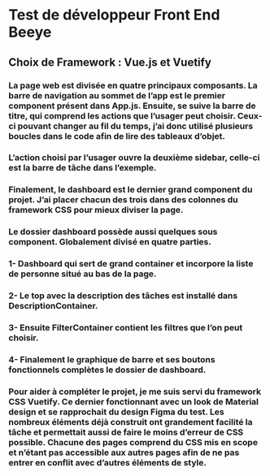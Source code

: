 # Test de développeur Front End Beeye

## Choix de Framework : Vue.js et Vuetify

### La page web est divisée en quatre principaux composants. La barre de navigation au sommet de l’app est le premier component présent dans App.js. Ensuite, se suive la barre de titre, qui comprend les actions que l’usager peut choisir. Ceux-ci pouvant changer au fil du temps, j’ai donc utilisé plusieurs boucles dans le code afin de lire des tableaux d’objet.

### L’action choisi par l’usager ouvre la deuxième sidebar, celle-ci est la barre de tâche dans l’exemple.

### Finalement, le dashboard est le dernier grand component du projet. J’ai placer chacun des trois dans des colonnes du framework CSS pour mieux diviser la page.

### Le dossier dashboard possède aussi quelques sous component. Globalement divisé en quatre parties.

### 1- Dashboard qui sert de grand container et incorpore la liste de personne situé au bas de la page.

### 2- Le top avec la description des tâches est installé dans DescriptionContainer.

### 3- Ensuite FilterContainer contient les filtres que l’on peut choisir.

### 4- Finalement le graphique de barre et ses boutons fonctionnels complètes le dossier de dashboard.

### Pour aider à compléter le projet, je me suis servi du framework CSS Vuetify. Ce dernier fonctionnant avec un look de Material design et se rapprochait du design Figma du test. Les nombreux éléments déjà construit ont grandement facilité la tâche et permettait aussi de faire le moins d’erreur de CSS possible. Chacune des pages comprend du CSS mis en scope et n’étant pas accessible aux autres pages afin de ne pas entrer en conflit avec d’autres éléments de style.
